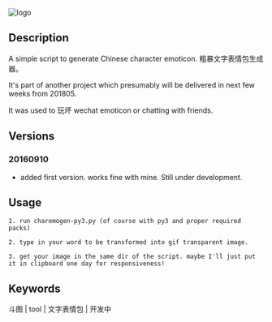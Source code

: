 ![logo](https://raw.githubusercontent.com/yo1995/Daily_Python_Tasks/master/Tool_Char_emoticon_generator/smarter.gif)

## Description

A simple script to generate Chinese character emoticon. 粗暴文字表情包生成器。

It's part of another project which presumably will be delivered in next few weeks from 201805.

It was used to 玩坏 wechat emoticon or chatting with friends.

## Versions

### 20160910

- added first version. works fine with mine. Still under development.

## Usage

	1. run charemogen-py3.py (of course with py3 and proper required packs)

	2. type in your word to be transformed into gif transparent image.

	3. get your image in the same dir of the script. maybe I'll just put it in clipboard one day for responsiveness!

## Keywords

斗图 | tool | 文字表情包 | 开发中
